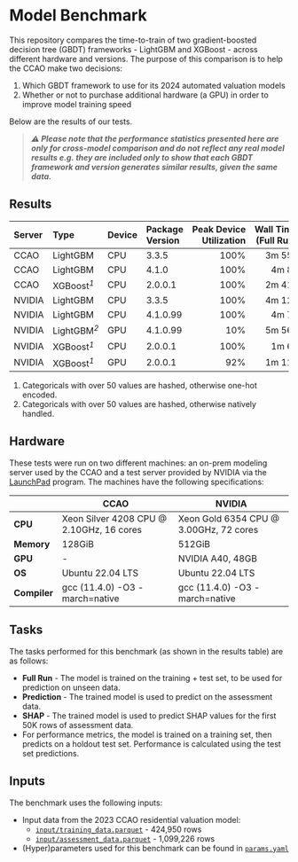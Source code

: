 Model Benchmark
================

This repository compares the time-to-train of two gradient-boosted
decision tree (GBDT) frameworks - LightGBM and XGBoost - across
different hardware and versions. The purpose of this comparison is to
help the CCAO make two decisions:

1.  Which GBDT framework to use for its 2024 automated valuation models
2.  Whether or not to purchase additional hardware (a GPU) in order to
    improve model training speed

Below are the results of our tests.

> ***:warning: Please note that the performance statistics presented
> here are only for cross-model comparison and do not reflect any real
> model results e.g. they are included only to show that each GBDT
> framework and version generates similar results, given the same
> data.***

## Results

| Server | Type                                                                                                                         | Device | Package Version | Peak Device Utilization | Wall Time (Full Run) | Wall Time (Prediction) | Wall Time (SHAP) | RMSE      | MAE      | MAPE   | R2    | COD    | PRD   | PRB    | MKI   |
|:-------|:-----------------------------------------------------------------------------------------------------------------------------|:-------|:----------------|------------------------:|---------------------:|-----------------------:|-----------------:|:----------|:---------|:-------|:------|:-------|:------|:-------|:------|
| CCAO   | LightGBM                                                                                                                     | CPU    | 3.3.5           |                    100% |               3m 55s |                  1m 5s |        2h 1m 38s | \$130,989 | \$74,124 | 26.97% | 0.883 | 27.634 | 1.140 | −0.225 | 0.851 |
| CCAO   | LightGBM                                                                                                                     | CPU    | 4.1.0           |                    100% |                4m 8s |                  1m 4s |        2h 1m 48s | \$130,989 | \$74,124 | 26.97% | 0.883 | 27.634 | 1.140 | −0.225 | 0.851 |
| CCAO   | XGBoost<span class="gt_footnote_marks" style="white-space:nowrap;font-style:italic;font-weight:normal;"><sup>1</sup></span>  | CPU    | 2.0.0.1         |                    100% |               2m 41s |                    12s |           2m 14s | \$126,389 | \$74,129 | 26.76% | 0.885 | 27.458 | 1.130 | −0.212 | 0.866 |
| NVIDIA | LightGBM                                                                                                                     | CPU    | 3.3.5           |                    100% |               4m 12s |                     9s |           19m 5s | \$130,989 | \$74,124 | 26.97% | 0.883 | 27.634 | 1.140 | −0.225 | 0.851 |
| NVIDIA | LightGBM                                                                                                                     | CPU    | 4.1.0.99        |                    100% |                4m 7s |                     9s |          18m 52s | \$130,989 | \$74,124 | 26.97% | 0.883 | 27.634 | 1.140 | −0.225 | 0.851 |
| NVIDIA | LightGBM<span class="gt_footnote_marks" style="white-space:nowrap;font-style:italic;font-weight:normal;"><sup>2</sup></span> | GPU    | 4.1.0.99        |                     10% |               5m 56s |                    11s |          19m 10s | \$130,546 | \$74,296 | 27.27% | 0.884 | 27.929 | 1.143 | −0.231 | 0.846 |
| NVIDIA | XGBoost<span class="gt_footnote_marks" style="white-space:nowrap;font-style:italic;font-weight:normal;"><sup>1</sup></span>  | CPU    | 2.0.0.1         |                    100% |                1m 6s |                     4s |              20s | \$126,024 | \$73,961 | 26.76% | 0.886 | 27.467 | 1.130 | −0.209 | 0.867 |
| NVIDIA | XGBoost<span class="gt_footnote_marks" style="white-space:nowrap;font-style:italic;font-weight:normal;"><sup>1</sup></span>  | GPU    | 2.0.0.1         |                     92% |               1m 11s |                    13s |               4s | \$126,366 | \$73,981 | 26.86% | 0.885 | 27.543 | 1.131 | −0.214 | 0.865 |

1.  Categoricals with over 50 values are hashed, otherwise one-hot
    encoded.
2.  Categoricals with over 50 values are hashed, otherwise natively
    handled.

## Hardware

These tests were run on two different machines: an on-prem modeling
server used by the CCAO and a test server provided by NVIDIA via the
[LaunchPad](https://www.nvidia.com/en-us/launchpad/) program. The
machines have the following specifications:

|              | CCAO                                     | NVIDIA                                 |
|--------------|------------------------------------------|----------------------------------------|
| **CPU**      | Xeon Silver 4208 CPU @ 2.10GHz, 16 cores | Xeon Gold 6354 CPU @ 3.00GHz, 72 cores |
| **Memory**   | 128GiB                                   | 512GiB                                 |
| **GPU**      | \-                                       | NVIDIA A40, 48GB                       |
| **OS**       | Ubuntu 22.04 LTS                         | Ubuntu 22.04 LTS                       |
| **Compiler** | gcc (11.4.0) -O3 -march=native           | gcc (11.4.0) -O3 -march=native         |

## Tasks

The tasks performed for this benchmark (as shown in the results table)
are as follows:

- **Full Run** - The model is trained on the training + test set, to be
  used for prediction on unseen data.
- **Prediction** - The trained model is used to predict on the
  assessment data.
- **SHAP** - The trained model is used to predict SHAP values for the
  first 50K rows of assessment data.
- For performance metrics, the model is trained on a training set, then
  predicts on a holdout test set. Performance is calculated using the
  test set predictions.

## Inputs

The benchmark uses the following inputs:

- Input data from the 2023 CCAO residential valuation model:
  - [`input/training_data.parquet`](https://ccao-data-public-us-east-1.s3.amazonaws.com/models/inputs/res/2023/training_data.parquet) -
    424,950 rows
  - [`input/assessment_data.parquet`](https://ccao-data-public-us-east-1.s3.amazonaws.com/models/inputs/res/2023/assessment_data.parquet) -
    1,099,226 rows
- (Hyper)parameters used for this benchmark can be found in
  [`params.yaml`](./params.yaml)

